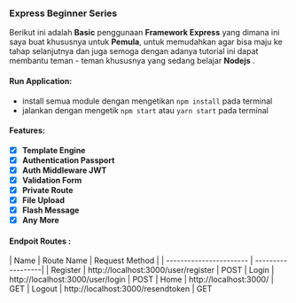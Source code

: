 ### Express Beginner Series

Berikut ini adalah **Basic** penggunaan **Framework Express** yang dimana ini saya buat khususnya untuk **Pemula**, untuk memudahkan agar bisa maju ke tahap selanjutnya dan juga semoga dengan adanya tutorial ini dapat membantu teman - teman khususnya yang sedang belajar **Nodejs** .

#### Run Application:

- install semua module dengan mengetikan `npm install` pada terminal
- jalankan dengan mengetik `npm start` atau `yarn start` pada terminal

#### Features:

- [x] **Template Engine**
- [x] **Authentication Passport**
- [x] **Auth Middleware JWT**
- [x] **Validation Form**
- [x] **Private Route**
- [x] **File Upload**
- [x] **Flash Message**
- [x] **Any More**

#### Endpoit Routes :

| Name | Route Name | Request Method |
| ----------------------- | ------------------|
|  Register                    | http://localhost:3000/user/register | POST
|  Login                    | http://localhost:3000/user/login | POST
|  Home                 | http://localhost:3000/  | GET
|  Logout                  | http://localhost:3000/resendtoken  | GET
